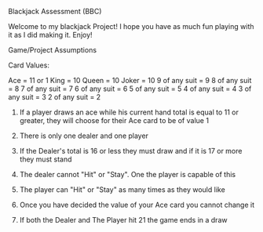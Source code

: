 Blackjack Assessment (BBC)

Welcome to my blackjack Project! I hope you have as much fun playing with it as I did making it. Enjoy! 



Game/Project Assumptions

Card Values:

Ace = 11 or 1
King = 10
Queen = 10
Joker = 10
9 of any suit = 9
8 of any suit = 8
7 of any suit = 7
6 of any suit = 6
5 of any suit = 5
4 of any suit = 4
3 of any suit = 3
2 of any suit = 2

1) If a player draws an ace while his current hand total is equal to 11 or greater, they will choose for their Ace card to be of value 1

2) There is only one dealer and one player

3) If the Dealer's total is 16 or less they must draw and if it is 17 or more they must stand

4) The dealer cannot "Hit" or "Stay". One the player is capable of this

5) The player can "Hit" or "Stay" as many times as they would like

6) Once you have decided the value of your Ace card you cannot change it

7) If both the Dealer and The Player hit 21 the game ends in a draw